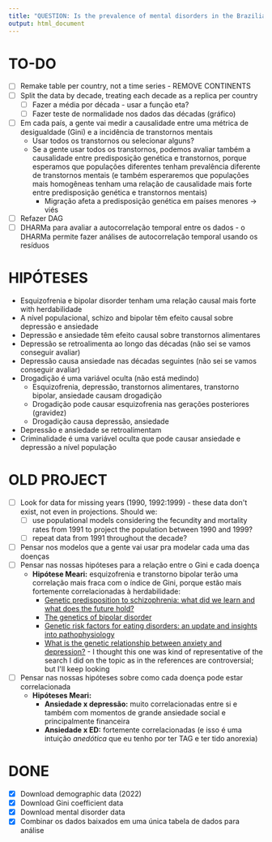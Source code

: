 ```yaml
---
title: "QUESTION: Is the prevalence of mental disorders in the Brazilian population caused by social inequality?"
output: html_document
---
```


# TO-DO

-   [ ] Remake table per country, not a time series - REMOVE CONTINENTS
-   [ ] Split the data by decade, treating each decade as a replica per country
    -   [ ] Fazer a média por década - usar a função eta?
    -   [ ] Fazer teste de normalidade nos dados das décadas (gráfico)
-   [ ] Em cada país, a gente vai medir a causalidade entre uma métrica de desigualdade (Gini) e a incidência de transtornos mentais
    -   Usar todos os transtornos ou selecionar alguns?
    -   Se a gente usar todos os transtornos, podemos avaliar também a causalidade entre predisposição genética e transtornos, porque esperamos que populações diferentes tenham prevalência diferente de transtornos mentais (e também esperaremos que populações mais homogêneas tenham uma relação de causalidade mais forte entre predisposição genética e transtornos mentais)
        - Migração afeta a predisposição genética em países menores -> viés
-   [ ] Refazer DAG
-   [ ] DHARMa para avaliar a autocorrelação temporal entre os dados - o DHARMa permite fazer análises de autocorrelação temporal usando os resíduos

# HIPÓTESES

- Esquizofrenia e bipolar disorder tenham uma relação causal mais forte with herdabilidade
- A nível populacional, schizo and bipolar têm efeito causal sobre depressão e ansiedade
- Depressão e ansiedade têm efeito causal sobre transtornos alimentares
- Depressão se retroalimenta ao longo das décadas (não sei se vamos conseguir avaliar)
- Depressão causa ansiedade nas décadas seguintes (não sei se vamos conseguir avaliar)
- Drogadição é uma variável oculta (não está medindo)
    - Esquizofrenia, depressão, transtornos alimentares, transtorno bipolar, ansiedade causam drogadição
    - Drogadição pode causar esquizofrenia nas gerações posteriores (gravidez)
    - Drogadição causa depressão, ansiedade
- Depressão e ansiedade se retroalimentam
- Criminalidade é uma variável oculta que pode causar ansiedade e depressão a nível população

# OLD PROJECT

-   [ ] Look for data for missing years (1990, 1992:1999) - these data don't exist, not even in projections. Should we:
    -   [ ] use populational models considering the fecundity and mortality rates from 1991 to project the population between 1990 and 1999?
    -   [ ] repeat data from 1991 throughout the decade?
-   [ ] Pensar nos modelos que a gente vai usar pra modelar cada uma das doenças
-   [ ] Pensar nas nossas hipóteses para a relação entre o Gini e cada doença
    -   **Hipótese Meari:** esquizofrenia e transtorno bipolar terão uma correlação mais fraca com o índice de Gini, porque estão mais fortemente correlacionadas à herdabilidade:
        -   [Genetic predisposition to schizophrenia: what did we learn and what does the future hold?](https://www.researchgate.net/profile/Karoly-Mirnics/publication/51902468_Vereczkei_A_Mirnics_K_Genetic_predisposition_to_schizophrenia_what_did_we_learn_and_what_does_the_future_hold_Neuropsychopharmacol_Hung_13_205-210/links/0fcfd505893f028661000000/Vereczkei-A-Mirnics-K-Genetic-predisposition-to-schizophrenia-what-did-we-learn-and-what-does-the-future-hold-Neuropsychopharmacol-Hung-13-205-210.pdf)
        -   [The genetics of bipolar disorder](https://www.nature.com/articles/s41380-019-0634-7)
        -   [Genetic risk factors for eating disorders: an update and insights into pathophysiology](https://journals.sagepub.com/doi/full/10.1177/2045125318814734)
        -   [What is the genetic relationship between anxiety and depression?](https://onlinelibrary.wiley.com/doi/full/10.1002/ajmg.c.30171) - I thought this one was kind of representative of the search I did on the topic as in the references are controversial; but I'll keep looking
-   [ ] Pensar nas nossas hipóteses sobre como cada doença pode estar correlacionada
    -   **Hipóteses Meari:**
        -   **Ansiedade x depressão:** muito correlacionadas entre si e também com momentos de grande ansiedade social e principalmente financeira
        -   **Ansiedade x ED:** fortemente correlacionadas (e isso é uma intuição *anedótica* que eu tenho por ter TAG e ter tido anorexia)

# DONE

-   [x] Download demographic data (2022)
-   [x] Download Gini coefficient data
-   [x] Download mental disorder data
-   [x] Combinar os dados baixados em uma única tabela de dados para análise
